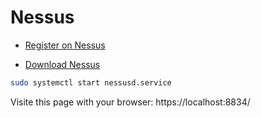 # Nessus

- [Register on Nessus](https://www.tenable.com/products/nessus/nessus-essentials)

- [Download Nessus](https://docs.tenable.com/nessus/Content/GettingStarted.htm)

```sh
sudo systemctl start nessusd.service
```

Visite this page with your browser: https://localhost:8834/
